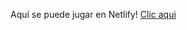 Aquí se puede jugar en Netlify!
[Clic aqui](https://juego-adivinar-numero-js-memosainz.netlify.app/)

